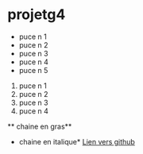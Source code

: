 # projetg4



+ puce n 1
+ puce n 2
+ puce n 3
+ puce n 4
+ puce n 5


1. puce n 1
2. puce n 2
3. puce n 3
4. puce n 4

** chaine en gras**
* chaine en italique*
[Lien vers github](https://github.com/Ahmedj17/projetg4)

